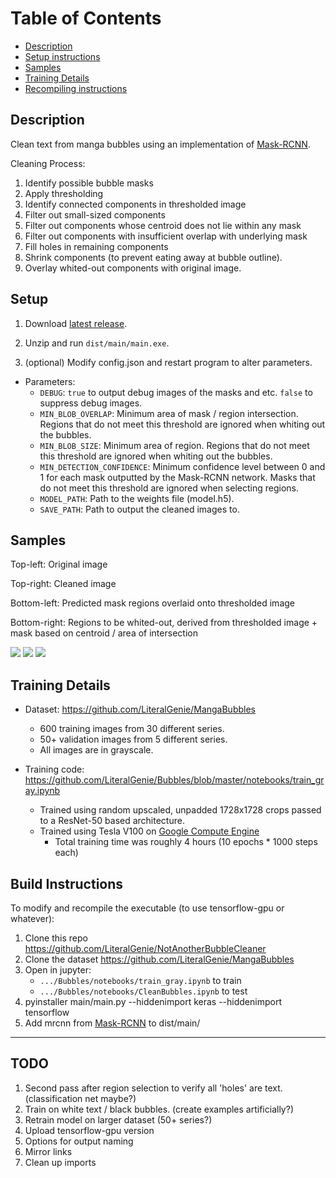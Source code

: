 # Table of Contents

- [Description](#description)
- [Setup instructions](#setup)
- [Samples](#Samples)
- [Training Details](#training-details)
- [Recompiling instructions](#build-instructions)

## Description

Clean text from manga bubbles using an implementation of [Mask-RCNN](https://github.com/matterport/Mask_RCNN).

<!-- Tested on Windows 10 with an i5. A CUDA version of this (requiring a NVIDIA GPU + CUDA installation) can be found []. -->

Cleaning Process:
1. Identify possible bubble masks
2. Apply thresholding
3. Identify connected components in thresholded image
4. Filter out small-sized components
5. Filter out components whose centroid does not lie within any mask
6. Filter out components with insufficient overlap with underlying mask
7. Fill holes in remaining components
8. Shrink components (to prevent eating away at bubble outline).
9. Overlay whited-out components with original image.

## Setup

1. Download [latest release]().

2. Unzip and run `dist/main/main.exe`.

3. (optional) Modify config.json and restart program to alter parameters.

- Parameters:
  - `DEBUG`: `true` to output debug images of the masks and etc. `false` to suppress debug images.
  - `MIN_BLOB_OVERLAP`: Minimum area of mask / region intersection. Regions that do not meet this threshold are ignored when whiting out the bubbles.
  - `MIN_BLOB_SIZE`: Minimum area of region. Regions that do not meet this threshold are ignored when whiting out the bubbles.
  - `MIN_DETECTION_CONFIDENCE`: Minimum confidence level between 0 and 1 for each mask outputted by the Mask-RCNN network. Masks that do not meet this threshold are ignored when selecting regions.
  - `MODEL_PATH`: Path to the weights file (model.h5).
  - `SAVE_PATH`: Path to output the cleaned images to.

## Samples

Top-left: Original image

Top-right: Cleaned image

Bottom-left: Predicted mask regions overlaid onto thresholded image

Bottom-right: Regions to be whited-out, derived from thresholded image + mask based on centroid / area of intersection

![](https://github.com/LiteralGenie/NotAnotherBubbleCleaner/blob/master/demo/debug-asuka_2_01_0123.png)
![](https://github.com/LiteralGenie/NotAnotherBubbleCleaner/blob/master/demo/debug-amaku_2_010.png)
![](https://github.com/LiteralGenie/NotAnotherBubbleCleaner/blob/master/demo/debug-caterpillar_92_0044.png)



## Training Details

- Dataset: https://github.com/LiteralGenie/MangaBubbles
  - 600 training images from 30 different series.
  - 50+ validation images from 5 different series.
  - All images are in grayscale.
  
- Training code: https://github.com/LiteralGenie/Bubbles/blob/master/notebooks/train_gray.ipynb
  - Trained using random upscaled, unpadded 1728x1728 crops passed to a ResNet-50 based architecture.
  - Trained using Tesla V100 on [Google Compute Engine](https://console.cloud.google.com/)
	 - Total training time was roughly 4 hours (10 epochs * 1000 steps each)


## Build Instructions

To modify and recompile the executable (to use tensorflow-gpu or whatever):

1. Clone this repo https://github.com/LiteralGenie/NotAnotherBubbleCleaner
2. Clone the dataset https://github.com/LiteralGenie/MangaBubbles
3. Open in jupyter:
   - `.../Bubbles/notebooks/train_gray.ipynb` to train
   - `.../Bubbles/notebooks/CleanBubbles.ipynb` to test
4. pyinstaller main/main.py --hiddenimport keras --hiddenimport tensorflow
5. Add mrcnn from [Mask-RCNN](https://github.com/matterport/Mask_RCNN) to dist/main/

---

## TODO

1. Second pass after region selection to verify all 'holes' are text. (classification net maybe?)
2. Train on white text / black bubbles. (create examples artificially?)
3. Retrain model on larger dataset (50+ series?)
4. Upload tensorflow-gpu version
5. Options for output naming
6. Mirror links
6. Clean up imports

